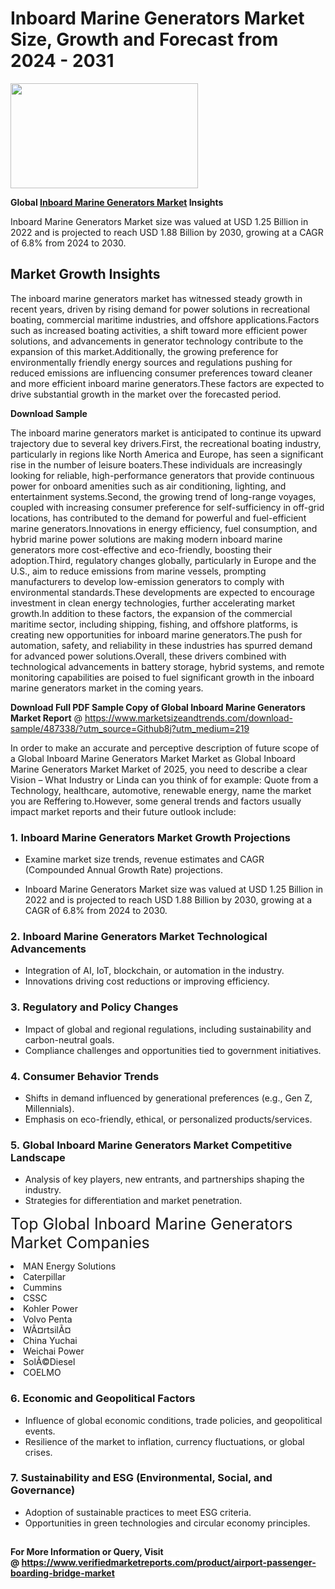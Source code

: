 <H1>Inboard Marine Generators Market Size, Growth and Forecast from 2024 - 2031</H1><img class="aligncenter size-medium wp-image-584254" src="https://thirdeyenews.in/wp-content/uploads/2024/09/Global-Market-Research-300x168.jpeg" alt="" width="300" height="168" /><p><strong>Global&nbsp;<a href="https://www.marketsizeandtrends.com/download-sample/487338/?utm_source=Github8j?utm_medium=219">Inboard Marine Generators Market</a> Insights</strong></p><p>Inboard Marine Generators Market size was valued at USD 1.25 Billion in 2022 and is projected to reach USD 1.88 Billion by 2030, growing at a CAGR of 6.8% from 2024 to 2030.</p><p><h2>Market Growth Insights</h2> <p>The inboard marine generators market has witnessed steady growth in recent years, driven by rising demand for power solutions in recreational boating, commercial maritime industries, and offshore applications.Factors such as increased boating activities, a shift toward more efficient power solutions, and advancements in generator technology contribute to the expansion of this market.Additionally, the growing preference for environmentally friendly energy sources and regulations pushing for reduced emissions are influencing consumer preferences toward cleaner and more efficient inboard marine generators.These factors are expected to drive substantial growth in the market over the forecasted period.</p> <p><strong>Download Sample</strong></p> <p>The inboard marine generators market is anticipated to continue its upward trajectory due to several key drivers.First, the recreational boating industry, particularly in regions like North America and Europe, has seen a significant rise in the number of leisure boaters.These individuals are increasingly looking for reliable, high-performance generators that provide continuous power for onboard amenities such as air conditioning, lighting, and entertainment systems.Second, the growing trend of long-range voyages, coupled with increasing consumer preference for self-sufficiency in off-grid locations, has contributed to the demand for powerful and fuel-efficient marine generators.Innovations in energy efficiency, fuel consumption, and hybrid marine power solutions are making modern inboard marine generators more cost-effective and eco-friendly, boosting their adoption.Third, regulatory changes globally, particularly in Europe and the U.S., aim to reduce emissions from marine vessels, prompting manufacturers to develop low-emission generators to comply with environmental standards.These developments are expected to encourage investment in clean energy technologies, further accelerating market growth.In addition to these factors, the expansion of the commercial maritime sector, including shipping, fishing, and offshore platforms, is creating new opportunities for inboard marine generators.The push for automation, safety, and reliability in these industries has spurred demand for advanced power solutions.Overall, these drivers combined with technological advancements in battery storage, hybrid systems, and remote monitoring capabilities are poised to fuel significant growth in the inboard marine generators market in the coming years.</p> <p><span class=""><strong>Download Full PDF Sample Copy of Global Inboard Marine Generators Market Report</strong> @ <a href="https://www.marketsizeandtrends.com/download-sample/487338/?utm_source=Github8j?utm_medium=219" target="_blank">https://www.marketsizeandtrends.com/download-sample/487338/?utm_source=Github8j?utm_medium=219</a></span></p><p>In order to make an accurate and perceptive description of future scope of a Global&nbsp;Inboard Marine Generators Market Market as Global&nbsp;Inboard Marine Generators Market Market of 2025, you need to describe a clear Vision &ndash; What Industry or Linda can you think of for example: Quote from a Technology, healthcare, automotive, renewable energy, name the market you are Reffering to.However, some general trends and factors usually impact market reports and their future outlook include:</p><h3>1.&nbsp;<strong>Inboard Marine Generators Market Growth Projections</strong></h3><ul><li>Examine market size trends, revenue estimates and CAGR (Compounded Annual Growth Rate) projections.</li><li><p>Inboard Marine Generators Market size was valued at USD 1.25 Billion in 2022 and is projected to reach USD 1.88 Billion by 2030, growing at a CAGR of 6.8% from 2024 to 2030.</p></li></ul><h3>2.&nbsp;<strong>Inboard Marine Generators Market Technological Advancements</strong></h3><ul><li>Integration of AI, IoT, blockchain, or automation in the industry.</li><li>Innovations driving cost reductions or improving efficiency.</li></ul><h3>3.&nbsp;<strong>Regulatory and Policy Changes</strong></h3><ul><li>Impact of global and regional regulations, including sustainability and carbon-neutral goals.</li><li>Compliance challenges and opportunities tied to government initiatives.</li></ul><h3>4.&nbsp;<strong>Consumer Behavior Trends</strong></h3><ul><li>Shifts in demand influenced by generational preferences (e.g., Gen Z, Millennials).</li><li>Emphasis on eco-friendly, ethical, or personalized products/services.</li></ul><h3>5.&nbsp;<strong>Global Inboard Marine Generators Market Competitive Landscape</strong></h3><ul><li>Analysis of key players, new entrants, and partnerships shaping the industry.</li><li>Strategies for differentiation and market penetration.</li></ul><p data-pm-slice="1 1 []"><span style="color: inherit; font-family: inherit; font-size: 25px;">Top Global Inboard Marine Generators Market Companies</span></p><div class="" data-test-id=""><p><li>MAN Energy Solutions</li><li> Caterpillar</li><li> Cummins</li><li> CSSC</li><li> Kohler Power</li><li> Volvo Penta</li><li> WÃ¤rtsilÃ¤</li><li> China Yuchai</li><li> Weichai Power</li><li> SolÃ©Diesel</li><li> COELMO</li></p></div><h3>6.&nbsp;<strong>Economic and Geopolitical Factors</strong></h3><ul><li>Influence of global economic conditions, trade policies, and geopolitical events.</li><li>Resilience of the market to inflation, currency fluctuations, or global crises.</li></ul><h3>7.&nbsp;<strong>Sustainability and ESG (Environmental, Social, and Governance)</strong></h3><ul><li>Adoption of sustainable practices to meet ESG criteria.</li><li>Opportunities in green technologies and circular economy principles.</li></ul><h2><strong style="font-size: 14px;">For More Information or Query, Visit @&nbsp;</strong><a style="background-color: #ffffff; font-size: 14px;" href="https://www.marketsizeandtrends.com/report/inboard-marine-generators-market/" target="_blank">https://www.verifiedmarketreports.com/product/airport-passenger-boarding-bridge-market</a></h2>